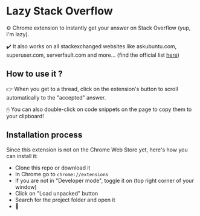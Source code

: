 # Lazy Stack Overflow

⚙️ Chrome extension to instantly get your answer on Stack Overflow (yup, I'm lazy).

✔️ It also works on all stackexchanged websites like askubuntu.com, superuser.com, serverfault.com and more... (find the official list [here](https://stackexchange.com/sites))

## How to use it ?

👉 When you get to a thread, click on the extension's button to scroll automatically to the "accepted" answer.

🖱 You can also double-click on code snippets on the page to copy them to your clipboard!

## Installation process

Since this extension is not on the Chrome Web Store yet, here's how you can install it:

* Clone this repo or download it
* In Chrome go to `chrome://extensions`
* If you are not in "Developer mode", toggle it on (top right corner of your window)
* Click on "Load unpacked" button
* Search for the project folder and open it
* 🎉
